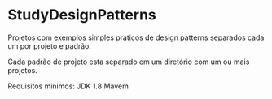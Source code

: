 # StudyDesignPatterns
Projetos com exemplos simples praticos de design patterns separados cada um por projeto e padrão. 

Cada padrão de projeto esta separado em um diretório com um ou mais projetos. 

Requisitos minimos:
  JDK 1.8
  Mavem

